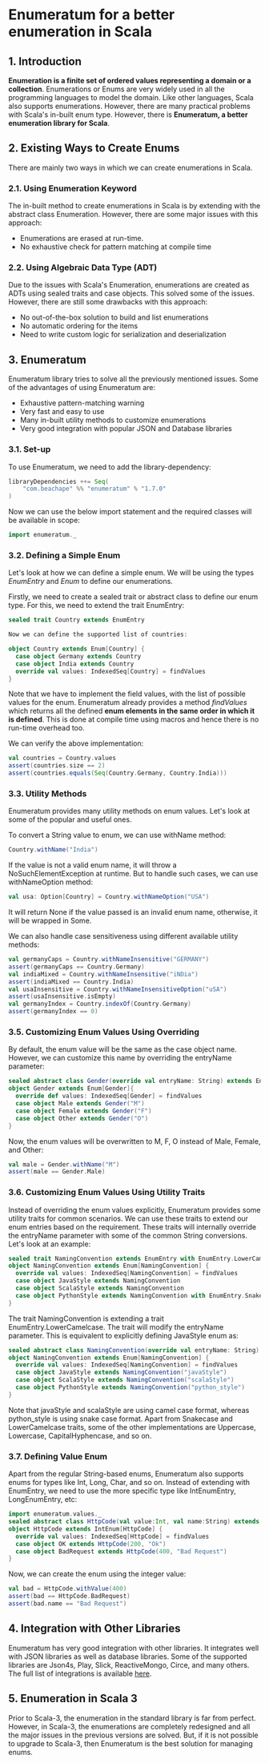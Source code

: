 # Enumeratum for a better enumeration in Scala

## 1. Introduction

**Enumeration is a finite set of ordered values representing a domain or a collection**. Enumerations or Enums are very widely used in all the programming languages to model the domain. Like other languages, Scala also supports enumerations. However, there are many practical problems with Scala's in-built enum type. However, there is **Enumeratum, a better enumeration library for Scala**.

## 2. Existing Ways to Create Enums

There are mainly two ways in which we can create enumerations in Scala.

### 2.1. Using Enumeration Keyword

The in-built method to create enumerations in Scala is by extending with the abstract class Enumeration. However, there are some major issues with this approach:

- Enumerations are erased at run-time.
- No exhaustive check for pattern matching at compile time

### 2.2. Using Algebraic Data Type (ADT)

Due to the issues with Scala's Enumeration, enumerations are created as ADTs using sealed traits and case objects. This solved some of the issues. However, there are still some drawbacks with this approach:

- No out-of-the-box solution to build and list enumerations
- No automatic ordering for the items
- Need to write custom logic for serialization and deserialization

## 3. Enumeratum

Enumeratum library tries to solve all the previously mentioned issues. Some of the advantages of using Enumeratum are:

- Exhaustive pattern-matching warning
- Very fast and easy to use
- Many in-built utility methods to customize enumerations
- Very good integration with popular JSON and Database libraries

### 3.1. Set-up

To use Enumeratum, we need to add the library-dependency:
```scala
libraryDependencies ++= Seq(
    "com.beachape" %% "enumeratum" % "1.7.0"
)
```

Now we can use the below import statement and the required classes will be available in scope:

```scala
import enumeratum._
```

### 3.2. Defining a Simple Enum

Let's look at how we can define a simple enum. We will be using the types _EnumEntry_ and _Enum_ to define our enumerations.

Firstly, we need to create a sealed trait or abstract class to define our enum type. For this, we need to extend the trait EnumEntry:
```scala
sealed trait Country extends EnumEntry

Now we can define the supported list of countries:

object Country extends Enum[Country] {
  case object Germany extends Country
  case object India extends Country
  override val values: IndexedSeq[Country] = findValues
}
```
Note that we have to implement the field values, with the list of possible values for the enum. Enumeratum already provides a method _findValues_ which returns all the defined **enum elements in the same order in which it is defined**. This is done at compile time using macros and hence there is no run-time overhead too.

We can verify the above implementation:
```scala
val countries = Country.values
assert(countries.size == 2)
assert(countries.equals(Seq(Country.Germany, Country.India)))
```

### 3.3. Utility Methods

Enumeratum provides many utility methods on enum values. Let's look at some of the popular and useful ones.

To convert a String value to enum, we can use withName method:
```scala
Country.withName("India")
```
If the value is not a valid enum name, it will throw a NoSuchElementException at runtime. But to handle such cases, we can use withNameOption method:

```scala
val usa: Option[Country] = Country.withNameOption("USA")
```
It will return None if the value passed is an invalid enum name, otherwise, it will be wrapped in Some.

We can also handle case sensitiveness using different available utility methods:

```scala
val germanyCaps = Country.withNameInsensitive("GERMANY")
assert(germanyCaps == Country.Germany)
val indiaMixed = Country.withNameInsensitive("iNDia")
assert(indiaMixed == Country.India)
val usaInsensitive = Country.withNameInsensitiveOption("uSA")
assert(usaInsensitive.isEmpty)
val germanyIndex = Country.indexOf(Country.Germany)
assert(germanyIndex == 0)
```

### 3.5. Customizing Enum Values Using Overriding

By default, the enum value will be the same as the case object name. However, we can customize this name by overriding the entryName parameter:

```scala
sealed abstract class Gender(override val entryName: String) extends EnumEntry
object Gender extends Enum[Gender]{
  override def values: IndexedSeq[Gender] = findValues
  case object Male extends Gender("M")
  case object Female extends Gender("F")
  case object Other extends Gender("O")
}
```

Now, the enum values will be overwritten to M, F, O instead of Male, Female, and Other:
```scala
val male = Gender.withName("M")
assert(male == Gender.Male)
```

### 3.6. Customizing Enum Values Using Utility Traits

Instead of overriding the enum values explicitly, Enumeratum provides some utility traits for common scenarios. We can use these traits to extend our enum entries based on the requirement. These traits will internally override the entryName parameter with some of the common String conversions.  Let's look at an example:

```scala
sealed trait NamingConvention extends EnumEntry with EnumEntry.LowerCamelcase
object NamingConvention extends Enum[NamingConvention] {
  override val values: IndexedSeq[NamingConvention] = findValues
  case object JavaStyle extends NamingConvention
  case object ScalaStyle extends NamingConvention
  case object PythonStyle extends NamingConvention with EnumEntry.Snakecase
}
```

The trait NamingConvention is extending a trait EnumEntry.LowerCamelcase. The trait will modify the entryName parameter. This is equivalent to explicitly defining JavaStyle enum as:

```scala
sealed abstract class NamingConvention(override val entryName: String) extends EnumEntry 
object NamingConvention extends Enum[NamingConvention] {
  override val values: IndexedSeq[NamingConvention] = findValues
  case object JavaStyle extends NamingConvention("javaStyle")
  case object ScalaStyle extends NamingConvention("scalaStyle")
  case object PythonStyle extends NamingConvention("python_style")
}
```

Note that javaStyle and scalaStyle are using camel case format, whereas python_style is using snake case format. Apart from Snakecase and LowerCamelcase traits, some of the other implementations are Uppercase, Lowercase, CapitalHyphencase, and so on.

### 3.7. Defining Value Enum

Apart from the regular String-based enums, Enumeratum also supports enums for types like Int, Long, Char, and so on. Instead of extending with EnumEntry, we need to use the more specific type like IntEnumEntry, LongEnumEntry, etc:

```scala
import enumeratum.values._
sealed abstract class HttpCode(val value:Int, val name:String) extends IntEnumEntry
object HttpCode extends IntEnum[HttpCode] {
  override val values: IndexedSeq[HttpCode] = findValues
  case object OK extends HttpCode(200, "Ok")
  case object BadRequest extends HttpCode(400, "Bad Request")
}
```

Now, we can create the enum using the integer value:

```scala
val bad = HttpCode.withValue(400)
assert(bad == HttpCode.BadRequest)
assert(bad.name == "Bad Request")
```
## 4. Integration with Other Libraries

Enumeratum has very good integration with other libraries. It integrates well with JSON libraries as well as database libraries. Some of the supported libraries are Json4s, Play, Slick, ReactiveMongo, Circe, and many others. The full list of integrations is available [here](https://github.com/lloydmeta/enumeratum).

## 5. Enumeration in Scala 3

Prior to Scala-3, the enumeration in the standard library is far from perfect. However, in Scala-3, the enumerations are completely redesigned and all the major issues in the previous versions are solved. But, if it is not possible to upgrade to Scala-3, then Enumeratum is the best solution for managing enums.
